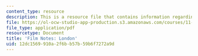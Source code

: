 ```yaml
---
content_type: resource
description: This is a resource file that contains information regarding london.
file: https://ol-ocw-studio-app-production.s3.amazonaws.com/courses/11-139-the-city-in-film-spring-2015/12dc1569910a2f6bb57b59b6f7272a9d_MIT11_139S15_London.pdf
file_type: application/pdf
resourcetype: Document
title: 'Film Notes: London'
uid: 12dc1569-910a-2f6b-b57b-59b6f7272a9d
---
```

